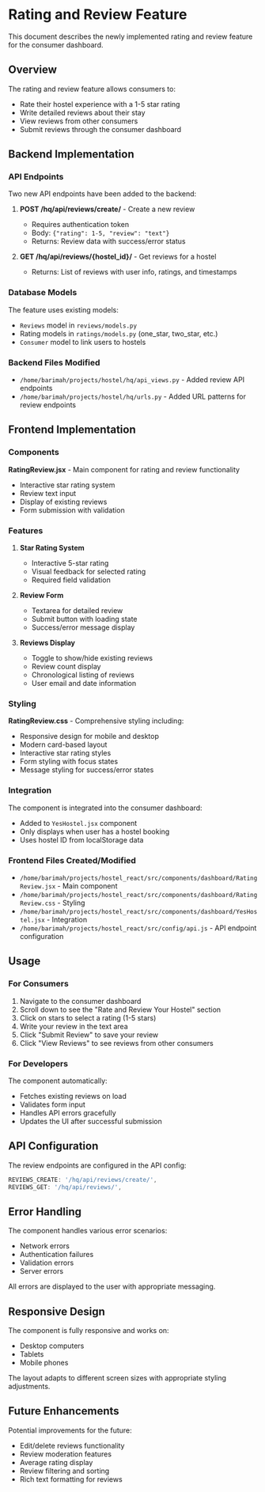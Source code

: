 # Rating and Review Feature

This document describes the newly implemented rating and review feature for the consumer dashboard.

## Overview

The rating and review feature allows consumers to:
- Rate their hostel experience with a 1-5 star rating
- Write detailed reviews about their stay
- View reviews from other consumers
- Submit reviews through the consumer dashboard

## Backend Implementation

### API Endpoints

Two new API endpoints have been added to the backend:

1. **POST /hq/api/reviews/create/** - Create a new review
   - Requires authentication token
   - Body: `{"rating": 1-5, "review": "text"}`
   - Returns: Review data with success/error status

2. **GET /hq/api/reviews/{hostel_id}/** - Get reviews for a hostel
   - Returns: List of reviews with user info, ratings, and timestamps

### Database Models

The feature uses existing models:
- `Reviews` model in `reviews/models.py`
- Rating models in `ratings/models.py` (one_star, two_star, etc.)
- `Consumer` model to link users to hostels

### Backend Files Modified

- `/home/barimah/projects/hostel/hq/api_views.py` - Added review API endpoints
- `/home/barimah/projects/hostel/hq/urls.py` - Added URL patterns for review endpoints

## Frontend Implementation

### Components

**RatingReview.jsx** - Main component for rating and review functionality
- Interactive star rating system
- Review text input
- Display of existing reviews
- Form submission with validation

### Features

1. **Star Rating System**
   - Interactive 5-star rating
   - Visual feedback for selected rating
   - Required field validation

2. **Review Form**
   - Textarea for detailed review
   - Submit button with loading state
   - Success/error message display

3. **Reviews Display**
   - Toggle to show/hide existing reviews
   - Review count display
   - Chronological listing of reviews
   - User email and date information

### Styling

**RatingReview.css** - Comprehensive styling including:
- Responsive design for mobile and desktop
- Modern card-based layout
- Interactive star rating styles
- Form styling with focus states
- Message styling for success/error states

### Integration

The component is integrated into the consumer dashboard:
- Added to `YesHostel.jsx` component
- Only displays when user has a hostel booking
- Uses hostel ID from localStorage data

### Frontend Files Created/Modified

- `/home/barimah/projects/hostel_react/src/components/dashboard/RatingReview.jsx` - Main component
- `/home/barimah/projects/hostel_react/src/components/dashboard/RatingReview.css` - Styling
- `/home/barimah/projects/hostel_react/src/components/dashboard/YesHostel.jsx` - Integration
- `/home/barimah/projects/hostel_react/src/config/api.js` - API endpoint configuration

## Usage

### For Consumers

1. Navigate to the consumer dashboard
2. Scroll down to see the "Rate and Review Your Hostel" section
3. Click on stars to select a rating (1-5 stars)
4. Write your review in the text area
5. Click "Submit Review" to save your review
6. Click "View Reviews" to see reviews from other consumers

### For Developers

The component automatically:
- Fetches existing reviews on load
- Validates form input
- Handles API errors gracefully
- Updates the UI after successful submission

## API Configuration

The review endpoints are configured in the API config:
```javascript
REVIEWS_CREATE: '/hq/api/reviews/create/',
REVIEWS_GET: '/hq/api/reviews/',
```

## Error Handling

The component handles various error scenarios:
- Network errors
- Authentication failures
- Validation errors
- Server errors

All errors are displayed to the user with appropriate messaging.

## Responsive Design

The component is fully responsive and works on:
- Desktop computers
- Tablets
- Mobile phones

The layout adapts to different screen sizes with appropriate styling adjustments.

## Future Enhancements

Potential improvements for the future:
- Edit/delete reviews functionality
- Review moderation features
- Average rating display
- Review filtering and sorting
- Rich text formatting for reviews
